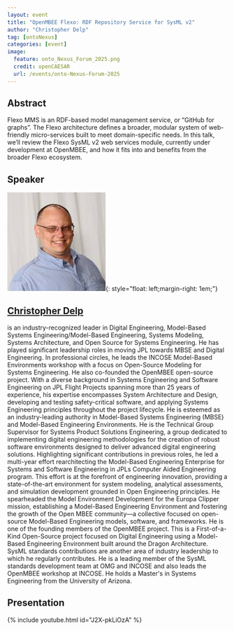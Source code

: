```yaml
---
layout: event
title: "OpenMBEE Flexo: RDF Repository Service for SysML v2"
author: "Christopher Delp"
tag: [ontoNexus]
categories: [event]
image:
  feature: onto_Nexus_Forum_2025.png
  credit: openCAESAR
  url: /events/onto-Nexus-Forum-2025
---
```


## Abstract

Flexo MMS is an RDF-based model management service, or “GitHub for graphs”. The Flexo architecture defines a broader, modular system of web-friendly micro-services built to meet domain-specific needs. In this talk, we’ll review the Flexo SysML v2 web services module, currently under development at OpenMBEE, and how it fits into and benefits from the broader Flexo ecosystem.

## Speaker

![Christopher Delp](img/Delp.jpeg){: style="float: left;margin-right: 1em;"}

<h2><a href="mailto:christopher.l.delp@jpl.nasa.gov">Christopher Delp</a></h2> is an industry-recognized leader in Digital Engineering, Model-Based Systems Engineering/Model-Based Engineering, Systems Modeling, Systems Architecture, and Open Source for Systems Engineering. He has played significant leadership roles in moving JPL towards MBSE and Digital Engineering. In professional circles, he leads the INCOSE Model-Based Environments workshop with a focus on Open-Source Modeling for Systems Engineering. He also co-founded the OpenMBEE open-source project. With a diverse background in Systems Engineering and Software Engineering on JPL Flight Projects spanning more than 25 years of experience, his expertise encompasses System Architecture and Design, developing and testing safety-critical software, and applying Systems Engineering principles throughout the project lifecycle. He is esteemed as an industry-leading authority in Model-Based Systems Engineering (MBSE) and Model-Based Engineering Environments. He is the Technical Group Supervisor for Systems Product Solutions Engineering, a group dedicated to implementing digital engineering methodologies for the creation of robust software environments designed to deliver advanced digital engineering solutions.  Highlighting significant contributions in previous roles, he led a multi-year effort rearchitecting the Model-Based Engineering Enterprise for Systems and Software Engineering in JPLs Computer Aided Engineering program. This effort is at the forefront of engineering innovation, providing a state-of-the-art environment for system modeling, analytical assessments, and simulation development grounded in Open Engineering principles. He spearheaded the Model Environment Development for the Europa Clipper mission, establishing a Model-Based Engineering Environment and fostering the growth of the Open MBEE community—a collective focused on open-source Model-Based Engineering models, software, and frameworks. He is one of the founding members of the OpenMBEE project. This is a First-of-a-Kind Open-Source project focused on Digital Engineering using a Model-Based Engineering Environment built around the Dragon Architecture. SysML standards contributions are another area of industry leadership to which he regularly contributes. He is a leading member of the SysML standards development team at OMG and INCOSE and also leads the OpenMBEE workshop at INCOSE. He holds a Master's in Systems Engineering from the University of Arizona.

## Presentation

{% include youtube.html id="J2X-pkLiOzA" %}
